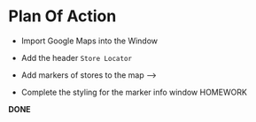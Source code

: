 # Plan Of Action

 - Import Google Maps into the Window

- Add the header `Store Locator` 

- Add markers of stores to the map -->

<!-- - Add info window with name of store to each marker -->

<!-- - Add input box -->

<!-- - Add store list container -->

<!-- - Add individual store container -->

<!-- - Show all the stores in the stores list using `store-data.js` -->

<!-- - Open the info window of the marker on store selection in stores list  -->

- Complete the styling for the marker info window HOMEWORK

<!-- - Allow a user to search for stores in a zip code -->

<!-- - Add a beautiful transition on the hover of an individual store -->

**DONE**

